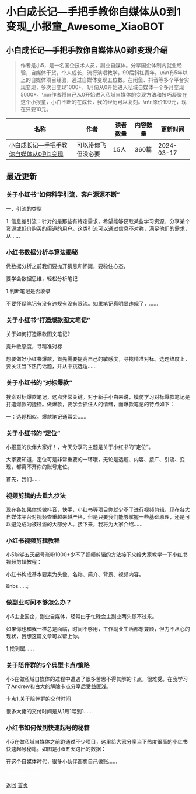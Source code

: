 # 小白成长记—手把手教你自媒体从0到1变现_小报童_Awesome_XiaoBOT

## 小白成长记—手把手教你自媒体从0到1变现介绍
> 作者是小5，是一名国企技术人员，副业自媒体。分享国企体制内就业经验，自媒体干货，个人成长，流行演唱教学，99后斜杠青年。\n\n有5年以上的自媒体项目经验，通过自媒体变现五位数。在闲鱼、抖音等多个平台实现变现，多次日变现1000+，1月份从0开始进入私域自媒体一个多月变现5000+。\n\n作者将自己从0开始进入私域自媒体的变现方法和技巧凝聚在这个小报童，小白不断的在成长，我的经历可以复刻。\n\n原价199元，现在只要10元。  
  


|名称|作者|读者数量|内容数量|更新时间|
|---|---|---|---|---|
|[小白成长记—手把手教你自媒体从0到1变现](https://xiaobot.net/p/xiao5?refer=0b133df9-27dc-423b-8101-639049001c13)|可以带你飞但没必要|15人|360篇|2024-03-17|

## 最近更新
### 关于小红书“​如何科学引流，客户源源不断”

一、引流的类型

1\.
信息差引流：针对的是那些有特定需求，希望能够获取某些学习资源、分享某个资源或低价购买的渠道的用户。这类引流可以通过信息不对称，满足他们的需求，从......

### 小红书数据分析与算法揭秘

做数据分析之前我们要抛开猜忌和怀疑，要稳住心态。

要学会数据思维，轻松分析笔记

1.判断笔记是否收录

不要怀疑笔记有没有违规有没有限流。如果笔记真明显违规了，......

### 关于小红书“打造爆款图文笔记”

关于如何打造爆款图文笔记?

提升敏感度，寻精准对标

想要做好小红书爆款，首先需要提高自己的敏感度，寻找精准对标。选题维度上，要关注当下热门话题，并从中挑选适......

### 关于小红书的“对标爆款”

搜索对标爆款笔记，这点非常关键。对于新手小白来说，模仿学习对标爆款笔记是打造爆款的捷径。做爆款，要学会抓住人的情绪，而爆款笔记的特点如下：

一：选题相似。爆款笔记通常会......

### 关于小红书的“定位”

小报童的伙伴大家好！，今天分享的主题是关于小红书的“定位”。

大家要知道，定位可是非常重要的一环哦，无论是选题、内容、接广、引流、变现，都离不开你的账号定位。

首先，我们......

### 视频剪辑的去重九步法

现在各如果你想做抖音，快手，小红书等项目你就少不了进行视频剪辑，现在各大自媒体平台对视频查重越来越严格，但是只要我们能够掌握一些基础原理，还是可以避免成为被过滤的大部分人。接下来，我将为大家介绍......

### 小红书视频剪辑教程

小5能够五天起号涨粉1000+少不了视频剪辑的方法接下来给大家教学一下小红书视频剪辑教程：

小红书构成基本要素为头像、名称、简介、背景、视频内容。

&nbs......;

### 做副业时间不够怎么办？

小5主业国企，副业自媒体，经常由于忙碌会主副业两头顾不过来。

如果你也和我一样总是面临，时间不够用，工作副业生活都想兼顾，但力不从心的现状，我想这篇文章可以帮上你。

1.找到属......

### 关于陪伴群的5个典型卡点/策略

小5在做私域自媒体的过程中遭遇了很多苦思不得其解的卡点，很难受。在我学习了Andrew和白大的解除卡点分享后受益匪浅。

卡点1.关于陪伴群的交付时间

很多大佬的交付时间是从1月1号到1......

### 小红书如何做到快速起号的秘籍

小5在做私域自媒体之前跑通过不少项目，这里给大家分享当下热度很高的小红书快速起号秘籍。如图是小5五天跑出的数据：

在这个自媒体时代，很多小伙伴都想自己做账......


<a href="https://github.com/Reno9527/awesome-xiaobot" style="color: white; text-decoration: none;">awesome-xiaobot</a>

返回 [首页](../README.md)

